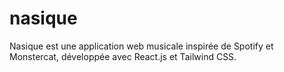 # nasique
Nasique est une application web musicale inspirée de Spotify et Monstercat, développée avec React.js et Tailwind CSS. 
